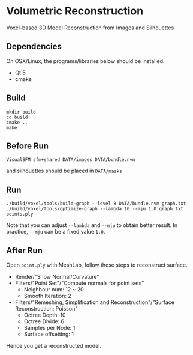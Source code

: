 Volumetric Reconstruction
=========================

Voxel-based 3D Model Reconstruction from Images and Silhouettes

## Dependencies

On OSX/Linux, the programs/libraries below should be installed.

- Qt 5
- cmake

## Build

    mkdir build
    cd build
    cmake ..
    make

## Before Run

    VisualSFM sfm+shared DATA/images DATA/bundle.nvm

and silhouettes should be placed in `DATA/masks`

## Run

    ./build/voxel/tools/build-graph --level 8 DATA/bundle.nvm graph.txt
    ./build/voxel/tools/optimize-graph --lambda 10 --mju 1.0 graph.txt points.ply

Note that you can adjust `--lambda` and `--mju` to obtain better result.
In practice, `--mju` can be a fixed value `1.0`.

## After Run

Open `point.ply` with MeshLab, follow these steps to reconstruct surface.

- Render/"Show Normal/Curvature"
- Filters/"Point Set"/"Compute normals for point sets"
  - Neighbour num: 12 ~ 20
  - Smooth Iteration: 2
- Filters/"Remeshing, Simplification and Reconstruction"/"Surface Reconstruction: Poisson"
  - Octree Depth: 10
  - Octree Divide: 6
  - Samples per Node: 1
  - Surface offsetting: 1

Hence you get a reconstructed model.

